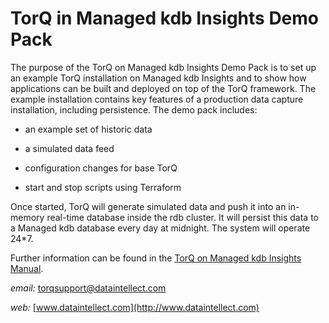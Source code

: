 TorQ in Managed kdb Insights Demo Pack
==============

The purpose of the TorQ on Managed kdb Insights Demo Pack is to set up an example TorQ
installation on Managed kdb Insights and to show how applications can be built and
deployed on top of the TorQ framework. The example installation contains
key features of a production data capture installation, including
persistence. The demo pack includes:

-   an example set of historic data

-   a simulated data feed

-   configuration changes for base TorQ

-   start and stop scripts using Terraform

Once started, TorQ will generate simulated data and push it into an
in-memory real-time database inside the rdb cluster. It will persist this
data to a Managed kdb database every day at midnight. The system will operate 24\*7.

Further information can be found in the [TorQ on Managed kdb Insights Manual](https://dataintellecttech.github.io/TorQ-Finspace-Starter-Pack/).

*email:* <torqsupport@dataintellect.com>

*web:* [www.dataintellect.com](http://www.dataintellect.com)